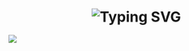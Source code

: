 <div>

<h1 align="center">
  <img src="https://readme-typing-svg.herokuapp.com?font=Sixtyfour&size=22&duration=10000&pause=5000&color=C777FF&repeat=false&random=false&width=810&height=80&lines=Hi%2C+i'm+visstt%2C+welcome+to+my+GitHub!](https://readme-typing-svg.herokuapp.com?font=Fira+Code&pause=1000&color=2EF7BF&vCenter=true&width=435&lines=Hi%2C+I%60m+visstt%2C+welcome+to+my+GitHub!)" alt="Typing SVG" />
</h1>

</div>

<div style="display: flex;" align="center">
  <img src="https://github-readme-stats.vercel.app/api/top-langs/?username=visstt&layout=compact&theme=vision-friendly-dark&hide=null" />
</div>


</div>
